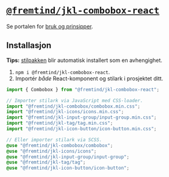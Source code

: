 # [`@fremtind/jkl-combobox-react`](https://jokul.fremtind.no/komponenter/combobox)

Se portalen for [bruk og prinsipper](https://jokul.fremtind.no/komponenter/combobox).

## Installasjon

**Tips:** [stilpakken](../combobox/) blir automatisk installert som en avhengighet.

1. `npm i @fremtind/jkl-combobox-react`.
2. Importér _både_ React-komponent og stilark i prosjektet ditt.

```js
import { Combobox } from "@fremtind/jkl-combobox-react";

// Importer stilark via JavaScript med CSS-loader.
import "@fremtind/jkl-combobox/combobox.min.css";
import "@fremtind/jkl-icons/icons.min.css";
import "@fremtind/jkl-input-group/input-group.min.css";
import "@fremtind/jkl-tag/tag.min.css";
import "@fremtind/jkl-icon-button/icon-button.min.css";
```

```scss
// Eller importer stilark via SCSS.
@use "@fremtind/jkl-combobox/combobox";
@use "@fremtind/jkl-icons/icons";
@use "@fremtind/jkl-input-group/input-group";
@use "@fremtind/jkl-tag/tag";
@use "@fremtind/jkl-icon-button/icon-button";
```
